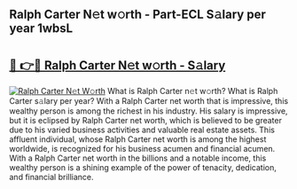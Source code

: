 ## Ralph Carter N𝚎t w𝚘rth - Part-ECL S𝚊lary per year 1wbsL

# <h2><a href="http://gc30pu.nevu.top/?p=Ralph+Carter">🔗 👉🔴 Ralph Carter N𝚎t w𝚘rth - S𝚊lary</a></h2>

[![Ralph Carter N𝚎t W𝚘rth](https://i.imgur.com/Oavwk0R.jpeg)](http://gc30pu.nevu.top/?p=Ralph+Carter)
What is Ralph Carter n𝚎t w𝚘rth? What is Ralph Carter s𝚊lary per year?
With a Ralph Carter net worth that is impressive, this wealthy person is among the richest in his industry. His salary is impressive, but it is eclipsed by Ralph Carter net worth, which is believed to be greater due to his varied business activities and valuable real estate assets. This affluent individual, whose Ralph Carter net worth is among the highest worldwide, is recognized for his business acumen and financial acumen. With a Ralph Carter net worth in the billions and a notable income, this wealthy person is a shining example of the power of tenacity, dedication, and financial brilliance.

